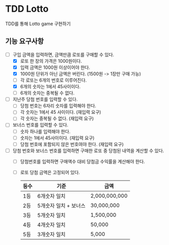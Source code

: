# TDD Lotto
TDD를 통해 Lotto game 구현하기

## 기능 요구사항
* [ ] 구입 금액을 입력하면, 금액만큼 로또를 구매할 수 있다.
  * [x] 로또 한 장의 가격은 1000원이다.
  * [x] 입력 금액은 1000원 이상이어야 한다.
  * [x] 1000원 단위가 아닌 금액은 버린다. (1500원 -> 1장만 구매 가능)
  * [ ] 각 로또는 6개의 번호로 이루어진다.
  * [x] 6개의 숫자는 1에서 45사이이다.
  * [ ] 6개의 숫자는 중복될 수 없다.
* [ ] 지난주 당첨 번호를 입력할 수 있다.
  * [ ] 당첨 번호는 6자리 숫자를 입력해야 한다.
  * [ ] 각 숫자는 1에서 45 사이이다. (재입력 요구)
  * [ ] 각 숫자는 중복될 수 없다. (재입력 요구)
* [ ] 보너스 번호를 입력할 수 있다.
  * [ ] 숫자 하나를 입력해야 한다.
  * [ ] 숫자는 1에서 45사이이다. (재입력 요구)
  * [ ] 당첨 번호에 포함되지 않은 번호여야 한다. (재입력 요구)
* [ ] 당첨 번호와 보너스 번호를 입력하면 구매한 로또 중 당첨된 내역을 계산할 수 있다.
  * [ ] 당첨번호를 입력하면 구매액수 대비 당첨금 수익률을 계산해야 한다.
  * [ ] 로또 당첨 금액은 고정되어 있다.

    |등수|기준|금액|
    |---|---|---|
    |1등|6개숫자 일치|2,000,000,000|
    |2등|5개숫자 일치 + 보너스|30,000,000|
    |3등|5개숫자 일치|1,500,000|
    |4등|4개숫자 일치|50,000|
    |5등|3개숫자 일치|5,000|
